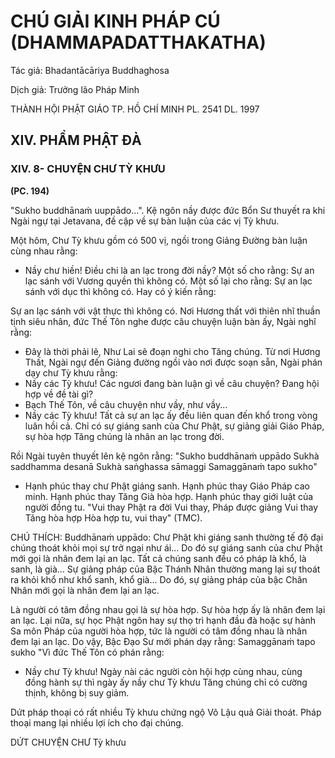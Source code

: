 # CHÚ GIẢI KINH PHÁP CÚ (DHAMMAPADATTHAKATHA)

Tác giả: Bhadantācāriya Buddhaghosa

Dịch giả: Trưởng lão Pháp Minh

THÀNH HỘI PHẬT GIÁO TP. HỒ CHÍ MINH
PL. 2541 DL. 1997

## XIV. PHẨM PHẬT ĐÀ

### XIV. 8- CHUYỆN CHƯ TỲ KHƯU

**(PC. 194)**

"Sukho buddhānaṁ uuppādo...". Kệ ngôn nầy được đức Bổn Sư thuyết ra khi Ngài ngự tại
Jetavana, đề cập về sự bàn luận của các vị Tỳ khưu.

Một hôm, Chư Tỳ khưu gồm có 500 vị, ngồi trong Giảng Đường bàn luận cùng nhau rằng:

- Nầy chư hiền! Điều chi là an lạc trong đời nầy?
  Một số cho rằng: Sự an lạc sánh với Vương quyền thì không có. Một số lại cho rằng: Sự an lạc sánh với dục thì không có. Hay có ý kiến rằng:

Sự an lạc sánh với vật thực thì không có.
Nơi Hương thất với thiên nhĩ thuần tịnh siêu nhân, đức Thế Tôn nghe được câu chuyện luận bàn ấy, Ngài nghĩ rằng:

- Đây là thời phải lẽ, Như Lai sẽ đoạn nghi cho Tăng chúng.
  Từ nơi Hương Thất, Ngài ngự đến Giảng đường ngồi vào nơi được soạn sẵn, Ngài phán dạy chư
  Tỳ khưu rằng:
- Nầy các Tỳ khưu! Các ngươi đang bàn luận gì về câu chuyện? Đang hội hợp về đề tài gì?
- Bạch Thế Tôn, về câu chuyện như vầy, như vầy...
- Nầy các Tỳ khưu! Tất cả sự an lạc ấy đều liên quan đến khổ trong vòng luân hồi cả. Chỉ có sự giáng sanh của Chư Phật, sự giảng giải Giáo Pháp, sự hòa hợp Tăng chúng là nhân an lạc trong đời.

Rồi Ngài tuyên thuyết lên kệ ngôn rằng: "Sukho buddhānaṁ uppādo
Sukhà saddhamma desanā
Sukhà saṅghassa sāmaggi
Samaggānaṁ tapo sukho"

- Hạnh phúc thay chư Phật giáng sanh. Hạnh phúc thay Giáo Pháp cao minh. Hạnh phúc thay
  Tăng Già hòa hợp. Hạnh phúc thay giới luật của người đồng tu. "Vui thay Phật ra đời
  Vui thay, Pháp được giảng
  Vui thay Tăng hòa hợp
  Hòa hợp tu, vui thay" (TMC).

CHÚ THÍCH:
Buddhānaṁ uppādo: Chư Phật khi giáng sanh thường tế độ đại chúng thoát khỏi mọi sự trở ngại như ái... Do đó sự giáng sanh của chư Phật mới gọi là nhân đem lại an lạc. Tất cả chúng sanh đều có pháp là khổ, là sanh, là già... Sự giảng pháp của Bậc Thánh Nhân thường mang lại sự thoát ra khỏi khổ như khổ sanh, khổ già... Do đó, sự giảng pháp của bậc Chân Nhân mới gọi là nhân đem lại an lạc.

Là người có tâm đồng nhau gọi là sự hòa hợp. Sự hòa hợp ấy là nhân đem lại an lạc.
Lại nữa, sự học Phật ngôn hay sự thọ trì hạnh đầu đà hoặc sự hành Sa môn Pháp của người hòa hợp, tức là người có tâm đồng nhau là nhân đem lại an lạc. Do vậy, Bậc Đạo Sư mới phán dạy rằng:
Samaggānaṁ tapo sukho "Vì đức Thế Tôn có phán rằng:

- Nầy chư Tỳ khưu! Ngày nài các người còn hội hợp cùng nhau, cùng đồng hành sự thì ngày ấy nầy chư Tỳ khưu Tăng chúng chỉ có cường thịnh, không bị suy giảm.

Dứt pháp thoại có rất nhiều Tỳ khưu chứng ngộ Vô Lậu quả Giải thoát.
Pháp thoại mang lại nhiều lợi ích cho đại chúng.

DỨT CHUYỆN CHƯ Tỳ khưu
